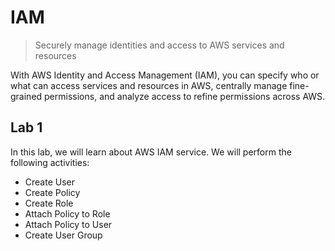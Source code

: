 # IAM

> Securely manage identities and access to AWS services and resources

With AWS Identity and Access Management (IAM), you can specify who or what can access services and resources in AWS, centrally manage fine-grained permissions, and analyze access to refine permissions across AWS.

## Lab 1

In this lab, we will learn about AWS IAM service. We will perform the following activities:

- Create User
- Create Policy
- Create Role
- Attach Policy to Role
- Attach Policy to User
- Create User Group